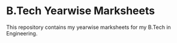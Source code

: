 # B.Tech Yearwise Marksheets

This repository contains my yearwise marksheets for my B.Tech in Engineering.


